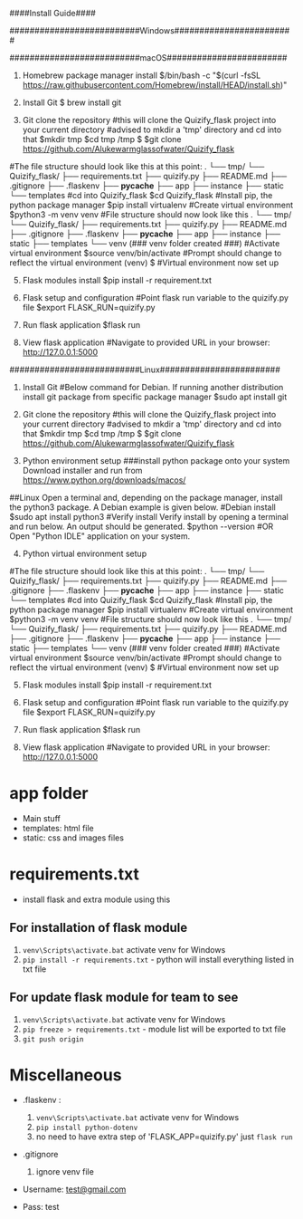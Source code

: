 ####Install Guide####

##########################Windows########################

##########################macOS########################

1. Homebrew package manager install
$/bin/bash -c "$(curl -fsSL https://raw.githubusercontent.com/Homebrew/install/HEAD/install.sh)"

2. Install Git
 $ brew install git

3. Git clone the repository
#this will clone the Quizify_flask project into your current directory
#advised to mkdir a 'tmp' directory and cd into that
$mkdir tmp
$cd tmp
/tmp $
$git clone https://github.com/Alukewarmglassofwater/Quizify_flask

#The file structure should look like this at this point:
.
└── tmp/
    └── Quizify_flask/
        ├── requirements.txt 
        ├── quizify.py 
        ├── README.md
        ├── .gitignore
        ├── .flaskenv
        ├── __pycache__
        ├── app
        ├── instance
        ├── static
        └── templates
#cd into Quizify_flask
$cd Quizify_flask
#Install pip, the python package manager
$pip install virtualenv
#Create virtual environment
$python3 -m venv venv
#File structure should now look like this
.
└── tmp/
    └── Quizify_flask/
        ├── requirements.txt 
        ├── quizify.py 
        ├── README.md
        ├── .gitignore
        ├── .flaskenv
        ├── __pycache__
        ├── app
        ├── instance
        ├── static
        ├── templates
        └── venv (### venv folder created ###)
#Activate virtual environment
$source venv/bin/activate
#Prompt should change to reflect the virtual environment
(venv) $
#Virtual environment now set up
 
5. Flask modules install
$pip install -r requirement.txt

6. Flask setup and configuration
#Point flask run variable to the quizify.py file
$export FLASK_RUN=quizify.py

7. Run flask application
$flask run

8. View flask application
#Navigate to provided URL in your browser: 
http://127.0.0.1:5000

##########################Linux########################

1. Install Git
#Below command for Debian. If running another distribution install git package from specific package manager
$sudo apt install git

2. Git clone the repository
#this will clone the Quizify_flask project into your current directory
#advised to mkdir a 'tmp' directory and cd into that
$mkdir tmp
$cd tmp
/tmp $
$git clone https://github.com/Alukewarmglassofwater/Quizify_flask

3. Python environment setup
###install python package onto your system
Download installer and run from https://www.python.org/downloads/macos/

##Linux
Open a terminal and, depending on the package manager, install the python3 package. A Debian example is given below.
#Debian install
$sudo apt install python3
#Verify install
Verify install by opening a terminal and run below. An output should be generated. 
$python --version
#OR
Open "Python IDLE" application on your system.

4. Python virtual environment setup

#The file structure should look like this at this point:
.
└── tmp/
    └── Quizify_flask/
        ├── requirements.txt 
        ├── quizify.py 
        ├── README.md
        ├── .gitignore
        ├── .flaskenv
        ├── __pycache__
        ├── app
        ├── instance
        ├── static
        └── templates
#cd into Quizify_flask
$cd Quizify_flask
#Install pip, the python package manager
$pip install virtualenv
#Create virtual environment
$python3 -m venv venv
#File structure should now look like this
.
└── tmp/
    └── Quizify_flask/
        ├── requirements.txt 
        ├── quizify.py 
        ├── README.md
        ├── .gitignore
        ├── .flaskenv
        ├── __pycache__
        ├── app
        ├── instance
        ├── static
        ├── templates
        └── venv (### venv folder created ###)
#Activate virtual environment
$source venv/bin/activate
#Prompt should change to reflect the virtual environment
(venv) $
#Virtual environment now set up

5. Flask modules install
$pip install -r requirement.txt

6. Flask setup and configuration
#Point flask run variable to the quizify.py file
$export FLASK_RUN=quizify.py

7. Run flask application
$flask run

8. View flask application
#Navigate to provided URL in your browser: 
http://127.0.0.1:5000


# app folder
- Main stuff
- templates: html file
- static: css and images files

# requirements.txt
- install flask and extra module using this
## For installation of flask module
1. `venv\Scripts\activate.bat` activate venv for Windows
2. `pip install -r requirements.txt` - python will install everything listed in txt file

## For update flask module for team to see
1. `venv\Scripts\activate.bat` activate venv for Windows
2. `pip freeze > requirements.txt` - module list will be exported to txt file
3. `git push origin`

# Miscellaneous
- .flaskenv : 
    1. `venv\Scripts\activate.bat` activate venv for Windows
    2. `pip install python-dotenv`
    3. no need to have extra step of 'FLASK_APP=quizify.py' just `flask run`

- .gitignore
    1. ignore venv file

- Username: test@gmail.com
- Pass: test

